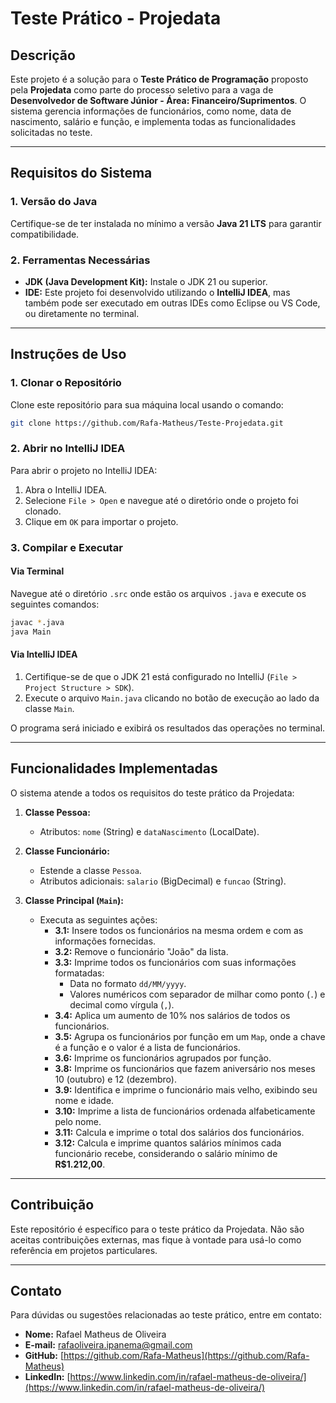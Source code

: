 # **Teste Prático - Projedata**

## **Descrição**
Este projeto é a solução para o **Teste Prático de Programação** proposto pela **Projedata** como parte do processo seletivo para a vaga de **Desenvolvedor de Software Júnior - Área: Financeiro/Suprimentos**. O sistema gerencia informações de funcionários, como nome, data de nascimento, salário e função, e implementa todas as funcionalidades solicitadas no teste.

---

## **Requisitos do Sistema**

### **1. Versão do Java**
Certifique-se de ter instalada no mínimo a versão **Java 21 LTS** para garantir compatibilidade.

### **2. Ferramentas Necessárias**
- **JDK (Java Development Kit):** Instale o JDK 21 ou superior.
- **IDE:** Este projeto foi desenvolvido utilizando o **IntelliJ IDEA**, mas também pode ser executado em outras IDEs como Eclipse ou VS Code, ou diretamente no terminal.

---

## **Instruções de Uso**

### **1. Clonar o Repositório**
Clone este repositório para sua máquina local usando o comando:
```bash
git clone https://github.com/Rafa-Matheus/Teste-Projedata.git
```

### **2. Abrir no IntelliJ IDEA**
Para abrir o projeto no IntelliJ IDEA:
1. Abra o IntelliJ IDEA.
2. Selecione `File > Open` e navegue até o diretório onde o projeto foi clonado.
3. Clique em `OK` para importar o projeto.

### **3. Compilar e Executar**

#### **Via Terminal**
Navegue até o diretório `.src` onde estão os arquivos `.java` e execute os seguintes comandos:
```bash
javac *.java
java Main
```

#### **Via IntelliJ IDEA**
1. Certifique-se de que o JDK 21 está configurado no IntelliJ (`File > Project Structure > SDK`).
2. Execute o arquivo `Main.java` clicando no botão de execução ao lado da classe `Main`.

O programa será iniciado e exibirá os resultados das operações no terminal.

---

## **Funcionalidades Implementadas**
O sistema atende a todos os requisitos do teste prático da Projedata:

1. **Classe Pessoa:**
    - Atributos: `nome` (String) e `dataNascimento` (LocalDate).

2. **Classe Funcionário:**
    - Estende a classe `Pessoa`.
    - Atributos adicionais: `salario` (BigDecimal) e `funcao` (String).

3. **Classe Principal (`Main`):**
    - Executa as seguintes ações:
        - **3.1:** Insere todos os funcionários na mesma ordem e com as informações fornecidas.
        - **3.2:** Remove o funcionário "João" da lista.
        - **3.3:** Imprime todos os funcionários com suas informações formatadas:
            - Data no formato `dd/MM/yyyy`.
            - Valores numéricos com separador de milhar como ponto (`.`) e decimal como vírgula (`,`).
        - **3.4:** Aplica um aumento de 10% nos salários de todos os funcionários.
        - **3.5:** Agrupa os funcionários por função em um `Map`, onde a chave é a função e o valor é a lista de funcionários.
        - **3.6:** Imprime os funcionários agrupados por função.
        - **3.8:** Imprime os funcionários que fazem aniversário nos meses 10 (outubro) e 12 (dezembro).
        - **3.9:** Identifica e imprime o funcionário mais velho, exibindo seu nome e idade.
        - **3.10:** Imprime a lista de funcionários ordenada alfabeticamente pelo nome.
        - **3.11:** Calcula e imprime o total dos salários dos funcionários.
        - **3.12:** Calcula e imprime quantos salários mínimos cada funcionário recebe, considerando o salário mínimo de **R$1.212,00**.


---

## **Contribuição**
Este repositório é específico para o teste prático da Projedata. Não são aceitas contribuições externas, mas fique à vontade para usá-lo como referência em projetos particulares.


---

## **Contato**
Para dúvidas ou sugestões relacionadas ao teste prático, entre em contato:
- **Nome:** Rafael Matheus de Oliveira
- **E-mail:** rafaoliveira.ipanema@gmail.com
- **GitHub:** [https://github.com/Rafa-Matheus](https://github.com/Rafa-Matheus)
- **LinkedIn:** [https://www.linkedin.com/in/rafael-matheus-de-oliveira/](https://www.linkedin.com/in/rafael-matheus-de-oliveira/)

